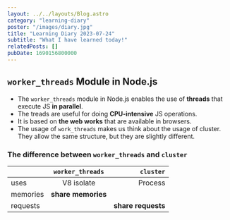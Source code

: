 ```yaml
---
layout: ../../layouts/Blog.astro
category: "learning-diary" 
poster: "/images/diary.jpg"
title: "Learning Diary 2023-07-24"
subtitle: "What I have learned today!"
relatedPosts: []
pubDate: 1690156800000
---
```


## `worker_threads` Module in Node.js
- The `worker_threads` module in Node.js enables the use of **threads** that execute JS **in parallel**.
- The treads are useful for doing **CPU-intensive** JS operations.
- It is based on **the web works** that are available in browsers.
- The usage of `work_threads` makes us think about the usage of cluster. They allow the same structure, but they are slightly different.

### The difference between `worker_threads` and `cluster`

|             | `worker_threads`   | `cluster`          |
| :---        |    :----:          |          ---:      |
| uses        | V8 isolate         | Process            |
| memories    | **share memories** |                    |
| requests    |                    | **share requests** |